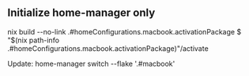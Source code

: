 ## Initialize home-manager only

nix build --no-link .#homeConfigurations.macbook.activationPackage
$ "$(nix path-info .#homeConfigurations.macbook.activationPackage)"/activate

Update:
home-manager switch --flake '.#macbook'



